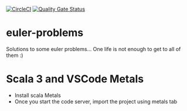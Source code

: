[![CircleCI](https://circleci.com/gh/mkeshav/euler-problems.svg?style=shield)](https://circleci.com/gh/mkeshav/euler-problems)
[![Quality Gate Status](https://sonarcloud.io/api/project_badges/measure?project=mkeshav_euler-problems&metric=alert_status)](https://sonarcloud.io/dashboard?id=mkeshav_euler-problems)


# euler-problems

Solutions to some euler problems... One life is not enough to get to all of them :)

# Scala 3 and VSCode Metals
- Install scala Metals
- Once you start the code server, import the project using metals tab
